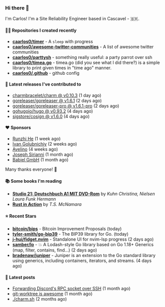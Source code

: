 ### Hi there 👋

I'm Carlos! I'm a Site Reliability Engineer based in Cascavel - 🇧🇷.

#### 👨‍💻 Repositories I created recently
- **[caarlos0/timer](https://github.com/caarlos0/timer)** - A `sleep` with progress
- **[caarlos0/awesome-twitter-communities](https://github.com/caarlos0/awesome-twitter-communities)** - A list of awesome twitter communities
- **[caarlos0/parttysh](https://github.com/caarlos0/parttysh)** - something really useful: a party parrot over ssh
- **[caarlos0/timea.go](https://github.com/caarlos0/timea.go)** - timea.go (did you see what I did there?) is a simple library to print given times in &#34;time ago&#34; manner.
- **[caarlos0/.github](https://github.com/caarlos0/.github)** - github config

#### 🚀 Latest releases I've contributed to


- [charmbracelet/charm @ v0.10.3](https://github.com/charmbracelet/charm/releases/tag/v0.10.3) (1 day ago)
- [goreleaser/goreleaser @ v1.6.1](https://github.com/goreleaser/goreleaser/releases/tag/v1.6.1) (2 days ago)
- [goreleaser/goreleaser-pro @ v1.6.1-pro](https://github.com/goreleaser/goreleaser-pro/releases/tag/v1.6.1-pro) (2 days ago)
- [gohugoio/hugo @ v0.93.2](https://github.com/gohugoio/hugo/releases/tag/v0.93.2) (4 days ago)
- [sigstore/cosign @ v1.6.0](https://github.com/sigstore/cosign/releases/tag/v1.6.0) (4 days ago)

#### ❤️ Sponsors
- [Runzhi He](https://github.com/12f23eddde) (1 week ago)
- [Ivan Golubnichiy](https://github.com/h1kkan) (2 weeks ago)
- [Avelino](https://github.com/avelino) (4 weeks ago)
- [Joseph Sirianni](https://github.com/jsirianni) (1 month ago)
- [Babiel GmbH](https://github.com/babiel) (1 month ago)

Many thanks everyone! 🙏

#### 📚 Some books I'm reading
- **[Studio 21: Deutschbuch A1 MIT DVD-Rom](https://www.goodreads.com/book/show/25495148-studio-21)** by _Kuhn Christina, Nielsen Laura Funk Hermann_
- **[Rust in Action](https://www.goodreads.com/book/show/45731908-rust-in-action)** by _T.S. McNamara_

#### ⭐ Recent Stars


- **[bitcoin/bips](https://github.com/bitcoin/bips)** - Bitcoin Improvement Proposals (today)
- **[tyler-smith/go-bip39](https://github.com/tyler-smith/go-bip39)** - The BIP39 library for Go. (today)
- **[j-hui/fidget.nvim](https://github.com/j-hui/fidget.nvim)** - Standalone UI for nvim-lsp progress (2 days ago)
- **[samber/lo](https://github.com/samber/lo)** - 💥  A Lodash-style Go library based on Go 1.18&#43; Generics (map, filter, contains, find...) (2 days ago)
- **[bradenaw/juniper](https://github.com/bradenaw/juniper)** - Juniper is an extension to the Go standard library using generics, including containers, iterators, and streams. (4 days ago)

#### 📄 Latest posts
- [Forwarding Discord&#39;s RPC socket over SSH](https://carlosbecker.com/posts/discord-rpc-ssh/) (1 month ago)
- [git-worktree is awesome](https://carlosbecker.com/posts/git-worktrees/) (1 month ago)
- [./charm.sh](https://carlosbecker.com/posts/charm/) (2 months ago)
